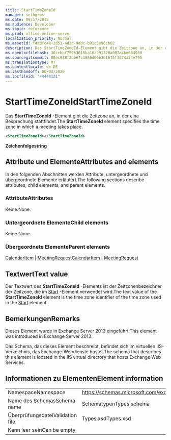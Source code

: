 ```yaml
---
title: StartTimeZoneId
manager: sethgros
ms.date: 09/17/2015
ms.audience: Developer
ms.topic: reference
ms.prod: office-online-server
localization_priority: Normal
ms.assetid: f4adfc48-2d51-4d2d-9ddc-b91c3e96cb02
description: Das StartTimeZoneId-Element gibt die Zeitzone an, in der eine Besprechung stattfindet.
ms.openlocfilehash: 30ccbbf75963615ba16a991370a007a46e684930
ms.sourcegitcommit: 88ec988f2bb67c1866d06b361615f3674a24e795
ms.translationtype: MT
ms.contentlocale: de-DE
ms.lasthandoff: 06/03/2020
ms.locfileid: "44448121"
---
```

# <a name="starttimezoneid"></a><span data-ttu-id="8cb73-103">StartTimeZoneId</span><span class="sxs-lookup"><span data-stu-id="8cb73-103">StartTimeZoneId</span></span>

<span data-ttu-id="8cb73-104">Das **StartTimeZoneId** -Element gibt die Zeitzone an, in der eine Besprechung stattfindet.</span><span class="sxs-lookup"><span data-stu-id="8cb73-104">The **StartTimeZoneId** element specifies the time zone in which a meeting takes place.</span></span> 
  
```XML
<StartTimeZoneId></StartTimeZoneId>
```

<span data-ttu-id="8cb73-105">**Zeichenfolge**</span><span class="sxs-lookup"><span data-stu-id="8cb73-105">**string**</span></span>

## <a name="attributes-and-elements"></a><span data-ttu-id="8cb73-106">Attribute und Elemente</span><span class="sxs-lookup"><span data-stu-id="8cb73-106">Attributes and elements</span></span>

<span data-ttu-id="8cb73-107">In den folgenden Abschnitten werden Attribute, untergeordnete und übergeordnete Elemente erläutert.</span><span class="sxs-lookup"><span data-stu-id="8cb73-107">The following sections describe attributes, child elements, and parent elements.</span></span>
  
### <a name="attributes"></a><span data-ttu-id="8cb73-108">Attribute</span><span class="sxs-lookup"><span data-stu-id="8cb73-108">Attributes</span></span>

<span data-ttu-id="8cb73-109">Keine.</span><span class="sxs-lookup"><span data-stu-id="8cb73-109">None.</span></span>
  
### <a name="child-elements"></a><span data-ttu-id="8cb73-110">Untergeordnete Elemente</span><span class="sxs-lookup"><span data-stu-id="8cb73-110">Child elements</span></span>

<span data-ttu-id="8cb73-111">Keine.</span><span class="sxs-lookup"><span data-stu-id="8cb73-111">None.</span></span>
  
### <a name="parent-elements"></a><span data-ttu-id="8cb73-112">Übergeordnete Elemente</span><span class="sxs-lookup"><span data-stu-id="8cb73-112">Parent elements</span></span>

<span data-ttu-id="8cb73-113">[CalendarItem](calendaritem.md)  |  [MeetingRequest](meetingrequest.md)</span><span class="sxs-lookup"><span data-stu-id="8cb73-113">[CalendarItem](calendaritem.md) | [MeetingRequest](meetingrequest.md)</span></span>
  
## <a name="text-value"></a><span data-ttu-id="8cb73-114">Textwert</span><span class="sxs-lookup"><span data-stu-id="8cb73-114">Text value</span></span>

<span data-ttu-id="8cb73-115">Der Textwert des **StartTimeZoneId** -Elements ist der Zeitzonenbezeichner der Zeitzone, die im [Start](start.md) -Element verwendet wird.</span><span class="sxs-lookup"><span data-stu-id="8cb73-115">The text value of the **StartTimeZoneId** element is the time zone identifier of the time zone used in the [Start](start.md) element.</span></span> 
  
## <a name="remarks"></a><span data-ttu-id="8cb73-116">Bemerkungen</span><span class="sxs-lookup"><span data-stu-id="8cb73-116">Remarks</span></span>

<span data-ttu-id="8cb73-117">Dieses Element wurde in Exchange Server 2013 eingeführt.</span><span class="sxs-lookup"><span data-stu-id="8cb73-117">This element was introduced in Exchange Server 2013.</span></span>
  
<span data-ttu-id="8cb73-118">Das Schema, das dieses Element beschreibt, befindet sich im virtuellen IIS-Verzeichnis, das Exchange-Webdienste hostet.</span><span class="sxs-lookup"><span data-stu-id="8cb73-118">The schema that describes this element is located in the IIS virtual directory that hosts Exchange Web Services.</span></span>
  
## <a name="element-information"></a><span data-ttu-id="8cb73-119">Informationen zu Elementen</span><span class="sxs-lookup"><span data-stu-id="8cb73-119">Element information</span></span>

|||
|:-----|:-----|
|<span data-ttu-id="8cb73-120">Namespace</span><span class="sxs-lookup"><span data-stu-id="8cb73-120">Namespace</span></span>  <br/> |https://schemas.microsoft.com/exchange/services/2006/types  <br/> |
|<span data-ttu-id="8cb73-121">Name des Schemas</span><span class="sxs-lookup"><span data-stu-id="8cb73-121">Schema name</span></span>  <br/> |<span data-ttu-id="8cb73-122">Schematypen</span><span class="sxs-lookup"><span data-stu-id="8cb73-122">Types schema</span></span>  <br/> |
|<span data-ttu-id="8cb73-123">Überprüfungsdatei</span><span class="sxs-lookup"><span data-stu-id="8cb73-123">Validation file</span></span>  <br/> |<span data-ttu-id="8cb73-124">Types.xsd</span><span class="sxs-lookup"><span data-stu-id="8cb73-124">Types.xsd</span></span>  <br/> |
|<span data-ttu-id="8cb73-125">Kann leer sein</span><span class="sxs-lookup"><span data-stu-id="8cb73-125">Can be empty</span></span>  <br/> ||
   

